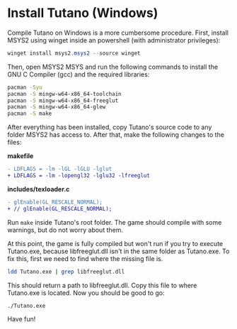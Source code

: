 # Install Tutano (Windows)

Compile Tutano on Windows is a more cumbersome procedure. First, install
MSYS2 using winget inside an powershell (with administrator privileges):
```powershell
winget install msys2.msys2 --source winget
```
Then, open MSYS2 MSYS and run the following commands to install the GNU C
Compiler (gcc) and the required libraries:
```bash
pacman -Syu
pacman -S mingw-w64-x86_64-toolchain
pacman -S mingw-w64-x86_64-freeglut
pacman -S mingw-w64-x86_64-glew
pacman -S make
```
After everything has been installed, copy Tutano's source code to any folder
MSYS2 has access to. After that, make the following changes to the files:

**makefile**
```diff
- LDFLAGS = -lm -lGL -lGLU -lglut
+ LDFLAGS = -lm -lopengl32 -lglu32 -lfreeglut
```

**includes/texloader.c**
```diff
- glEnable(GL_RESCALE_NORMAL);
+ // glEnable(GL_RESCALE_NORMAL);
```
Run `make` inside Tutano's root folder. The game should compile with some
warnings, but do not worry about them.

At this point, the game is fully compiled but won't run if you try to execute
Tutano.exe, because libfreeglut.dll isn't in the same folder as Tutano.exe.
To fix this, first we need to find where the missing file is.
```bash
ldd Tutano.exe | grep libfreeglut.dll
```
This should return a path to libfreeglut.dll. Copy this file to where
Tutano.exe is located. Now you should be good to go:
```bash
./Tutano.exe
```

Have fun!
